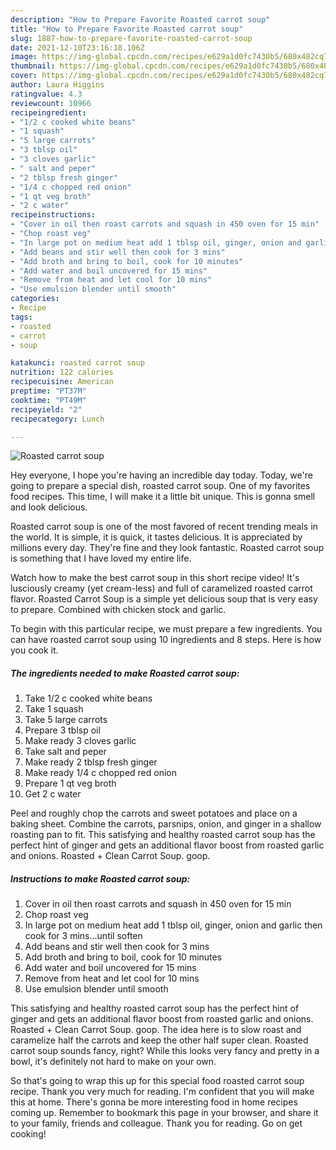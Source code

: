 ```yaml
---
description: "How to Prepare Favorite Roasted carrot soup"
title: "How to Prepare Favorite Roasted carrot soup"
slug: 1887-how-to-prepare-favorite-roasted-carrot-soup
date: 2021-12-10T23:16:18.106Z
image: https://img-global.cpcdn.com/recipes/e629a1d0fc7430b5/680x482cq70/roasted-carrot-soup-recipe-main-photo.jpg
thumbnail: https://img-global.cpcdn.com/recipes/e629a1d0fc7430b5/680x482cq70/roasted-carrot-soup-recipe-main-photo.jpg
cover: https://img-global.cpcdn.com/recipes/e629a1d0fc7430b5/680x482cq70/roasted-carrot-soup-recipe-main-photo.jpg
author: Laura Higgins
ratingvalue: 4.3
reviewcount: 10966
recipeingredient:
- "1/2 c cooked white beans"
- "1 squash"
- "5 large carrots"
- "3 tblsp oil"
- "3 cloves garlic"
- " salt and peper"
- "2 tblsp fresh ginger"
- "1/4 c chopped red onion"
- "1 qt veg broth"
- "2 c water"
recipeinstructions:
- "Cover in oil then roast carrots and squash in 450 oven for 15 min"
- "Chop roast veg"
- "In large pot on medium heat add 1 tblsp oil, ginger, onion and garlic then cook for 3 mins...until soften"
- "Add beans and stir well then cook for 3 mins"
- "Add broth and bring to boil, cook for 10 minutes"
- "Add water and boil uncovered for 15 mins"
- "Remove from heat and let cool for 10 mins"
- "Use emulsion blender until smooth"
categories:
- Recipe
tags:
- roasted
- carrot
- soup

katakunci: roasted carrot soup 
nutrition: 122 calories
recipecuisine: American
preptime: "PT37M"
cooktime: "PT49M"
recipeyield: "2"
recipecategory: Lunch

---
```



![Roasted carrot soup](https://img-global.cpcdn.com/recipes/e629a1d0fc7430b5/680x482cq70/roasted-carrot-soup-recipe-main-photo.jpg)

Hey everyone, I hope you're having an incredible day today. Today, we're going to prepare a special dish, roasted carrot soup. One of my favorites food recipes. This time, I will make it a little bit unique. This is gonna smell and look delicious.

Roasted carrot soup is one of the most favored of recent trending meals in the world. It is simple, it is quick, it tastes delicious. It is appreciated by millions every day. They're fine and they look fantastic. Roasted carrot soup is something that I have loved my entire life.

Watch how to make the best carrot soup in this short recipe video! It's lusciously creamy (yet cream-less) and full of caramelized roasted carrot flavor. Roasted Carrot Soup is a simple yet delicious soup that is very easy to prepare. Combined with chicken stock and garlic.


To begin with this particular recipe, we must prepare a few ingredients. You can have roasted carrot soup using 10 ingredients and 8 steps. Here is how you cook it.

<!--inarticleads1-->

##### The ingredients needed to make Roasted carrot soup:

1. Take 1/2 c cooked white beans
1. Take 1 squash
1. Take 5 large carrots
1. Prepare 3 tblsp oil
1. Make ready 3 cloves garlic
1. Take  salt and peper
1. Make ready 2 tblsp fresh ginger
1. Make ready 1/4 c chopped red onion
1. Prepare 1 qt veg broth
1. Get 2 c water


Peel and roughly chop the carrots and sweet potatoes and place on a baking sheet. Combine the carrots, parsnips, onion, and ginger in a shallow roasting pan to fit. This satisfying and healthy roasted carrot soup has the perfect hint of ginger and gets an additional flavor boost from roasted garlic and onions. Roasted + Clean Carrot Soup. goop. 

<!--inarticleads2-->

##### Instructions to make Roasted carrot soup:

1. Cover in oil then roast carrots and squash in 450 oven for 15 min
1. Chop roast veg
1. In large pot on medium heat add 1 tblsp oil, ginger, onion and garlic then cook for 3 mins...until soften
1. Add beans and stir well then cook for 3 mins
1. Add broth and bring to boil, cook for 10 minutes
1. Add water and boil uncovered for 15 mins
1. Remove from heat and let cool for 10 mins
1. Use emulsion blender until smooth


This satisfying and healthy roasted carrot soup has the perfect hint of ginger and gets an additional flavor boost from roasted garlic and onions. Roasted + Clean Carrot Soup. goop. The idea here is to slow roast and caramelize half the carrots and keep the other half super clean. Roasted carrot soup sounds fancy, right? While this looks very fancy and pretty in a bowl, it's definitely not hard to make on your own. 

So that's going to wrap this up for this special food roasted carrot soup recipe. Thank you very much for reading. I'm confident that you will make this at home. There's gonna be more interesting food in home recipes coming up. Remember to bookmark this page in your browser, and share it to your family, friends and colleague. Thank you for reading. Go on get cooking!
